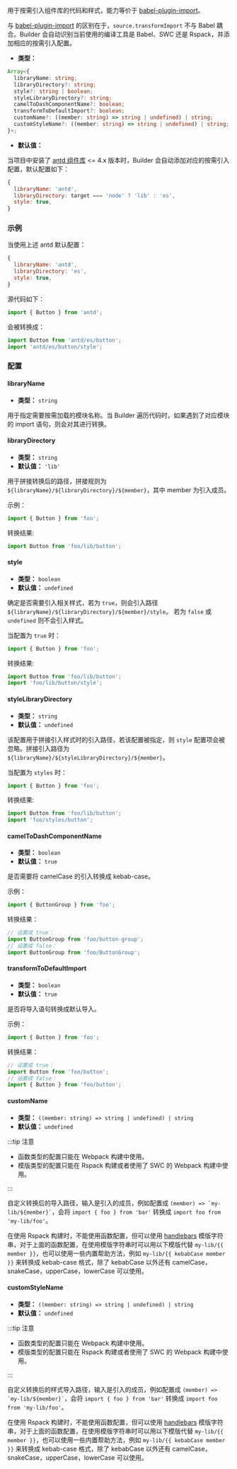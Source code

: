 用于按需引入组件库的代码和样式，能力等价于 [babel-plugin-import](https://www.npmjs.com/package/babel-plugin-import)。

与 [babel-plugin-import](https://www.npmjs.com/package/babel-plugin-import) 的区别在于，`source.transformImport` 不与 Babel 耦合。Builder 会自动识别当前使用的编译工具是 Babel、SWC 还是 Rspack，并添加相应的按需引入配置。

- **类型：**

```ts
Array<{
  libraryName: string;
  libraryDirectory?: string;
  style?: string | boolean;
  styleLibraryDirectory?: string;
  camelToDashComponentName?: boolean;
  transformToDefaultImport?: boolean;
  customName?: ((member: string) => string | undefined) | string;
  customStyleName?: ((member: string) => string | undefined) | string;
}>;
```

- **默认值：**

当项目中安装了 [antd 组件库](https://www.npmjs.com/package/antd) <= 4.x 版本时，Builder 会自动添加对应的按需引入配置，默认配置如下：

```js
{
  libraryName: 'antd',
  libraryDirectory: target === 'node' ? 'lib' : 'es',
  style: true,
}
```

### 示例

当使用上述 antd 默认配置：

```js
{
  libraryName: 'antd',
  libraryDirectory: 'es',
  style: true,
}
```

源代码如下：

```js
import { Button } from 'antd';
```

会被转换成：

```js
import Button from 'antd/es/button';
import 'antd/es/button/style';
```

### 配置

#### libraryName

- **类型：** `string`

用于指定需要按需加载的模块名称。当 Builder 遍历代码时，如果遇到了对应模块的 import 语句，则会对其进行转换。

#### libraryDirectory

- **类型：** `string`
- **默认值：** `'lib'`

用于拼接转换后的路径，拼接规则为 `${libraryName}/${libraryDirectory}/${member}`，其中 member 为引入成员。

示例：

```ts
import { Button } from 'foo';
```

转换结果:

```ts
import Button from 'foo/lib/button';
```

#### style

- **类型：** `boolean`
- **默认值：** `undefined`

确定是否需要引入相关样式，若为 `true`，则会引入路径 `${libraryName}/${libraryDirectory}/${member}/style`。
若为 `false` 或 `undefined` 则不会引入样式。

当配置为 `true` 时：

```ts
import { Button } from 'foo';
```

转换结果:

```ts
import Button from 'foo/lib/button';
import 'foo/lib/button/style';
```

#### styleLibraryDirectory

- **类型：** `string`
- **默认值：** `undefined`

该配置用于拼接引入样式时的引入路径，若该配置被指定，则 `style` 配置项会被忽略。拼接引入路径为 `${libraryName}/${styleLibraryDirectory}/${member}`。

当配置为 `styles` 时：

```ts
import { Button } from 'foo';
```

转换结果:

```ts
import Button from 'foo/lib/button';
import 'foo/styles/button';
```

#### camelToDashComponentName

- **类型：** `boolean`
- **默认值：** `true`

是否需要将 camelCase 的引入转换成 kebab-case。

示例：

```ts
import { ButtonGroup } from 'foo';
```

转换结果：

```ts
// 设置成 true：
import ButtonGroup from 'foo/button-group';
// 设置成 false：
import ButtonGroup from 'foo/ButtonGroup';
```

#### transformToDefaultImport

- **类型：** `boolean`
- **默认值：** `true`

是否将导入语句转换成默认导入。

示例：

```ts
import { Button } from 'foo';
```

转换结果：

```ts
// 设置成 true：
import Button from 'foo/button';
// 设置成 false：
import { Button } from 'foo/button';
```

#### customName

- **类型：** `((member: string) => string | undefined) | string`
- **默认值：** `undefined`

:::tip 注意

- 函数类型的配置只能在 Webpack 构建中使用。
- 模版类型的配置只能在 Rspack 构建或者使用了 SWC 的 Webpack 构建中使用。

:::

自定义转换后的导入路径，输入是引入的成员，例如配置成 `` (member) => `my-lib/${member}` ``，会将 `import { foo } from 'bar'` 转换成 `import foo from 'my-lib/foo'`。

在使用 Rspack 构建时，不能使用函数配置，但可以使用 [handlebars](https://handlebarsjs.com/) 模版字符串，对于上面的函数配置，在使用模版字符串时可以用以下模版代替 `my-lib/{{ member }}`，也可以使用一些内置帮助方法，例如 `my-lib/{{ kebabCase member }}` 来转换成 kebab-case 格式，除了 kebabCase 以外还有 camelCase，snakeCase，upperCase，lowerCase 可以使用。

#### customStyleName

- **类型：** `((member: string) => string | undefined) | string`
- **默认值：** `undefined`

:::tip 注意

- 函数类型的配置只能在 Webpack 构建中使用。
- 模版类型的配置只能在 Rspack 构建或者使用了 SWC 的 Webpack 构建中使用。

:::

自定义转换后的样式导入路径，输入是引入的成员，例如配置成 `` (member) => `my-lib/${member}` ``，会将 `import { foo } from 'bar'` 转换成 `import foo from 'my-lib/foo'`。

在使用 Rspack 构建时，不能使用函数配置，但可以使用 [handlebars](https://handlebarsjs.com/) 模版字符串，对于上面的函数配置，在使用模版字符串时可以用以下模版代替 `my-lib/{{ member }}`，也可以使用一些内置帮助方法，例如 `my-lib/{{ kebabCase member }}` 来转换成 kebab-case 格式，除了 kebabCase 以外还有 camelCase，snakeCase，upperCase，lowerCase 可以使用。

